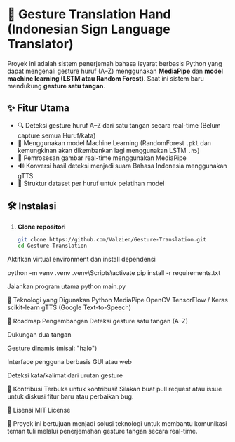 # 🤟 Gesture Translation Hand (Indonesian Sign Language Translator)

Proyek ini adalah sistem penerjemah bahasa isyarat berbasis Python yang dapat mengenali gesture huruf (A–Z) menggunakan **MediaPipe** dan **model machine learning (LSTM atau Random Forest)**. Saat ini sistem baru mendukung **gesture satu tangan**.

## ✨ Fitur Utama

- 🔍 Deteksi gesture huruf A–Z dari satu tangan secara real-time (Belum capture semua Huruf/kata)
- 🧠 Menggunakan model Machine Learning (RandomForest `.pkl` dan kemungkinan akan dikembankan lagi menggunakan LSTM `.h5`)
- 🎥 Pemrosesan gambar real-time menggunakan MediaPipe
- 🔊 Konversi hasil deteksi menjadi suara Bahasa Indonesia menggunakan gTTS
- 📁 Struktur dataset per huruf untuk pelatihan model

## 🛠️ Instalasi

1. **Clone repositori**
   ```bash
   git clone https://github.com/Valzien/Gesture-Translation.git
   cd Gesture-Translation

Aktifkan virtual environment dan install dependensi

python -m venv .venv
.venv\Scripts\activate
pip install -r requirements.txt

Jalankan program utama
python main.py

🧪 Teknologi yang Digunakan
Python
MediaPipe
OpenCV
TensorFlow / Keras
scikit-learn
gTTS (Google Text-to-Speech)

🚧 Roadmap Pengembangan
 Deteksi gesture satu tangan (A–Z)

 Dukungan dua tangan

 Gesture dinamis (misal: "halo")

 Interface pengguna berbasis GUI atau web

 Deteksi kata/kalimat dari urutan gesture

🤝 Kontribusi
Terbuka untuk kontribusi! Silakan buat pull request atau issue untuk diskusi fitur baru atau perbaikan bug.

📄 Lisensi
MIT License

🎯 Proyek ini bertujuan menjadi solusi teknologi untuk membantu komunikasi teman tuli melalui penerjemahan gesture tangan secara real-time.